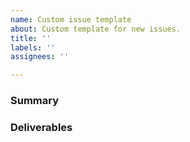 ```yaml
---
name: Custom issue template
about: Custom template for new issues.
title: ''
labels: ''
assignees: ''

---
```


### Summary
<!---Please describe the issue (feature request, bug fix, etc.) in as much detail as possible-->


### Deliverables
<!---Optional, ignore or delete this section if the deliverable is obvious-->
